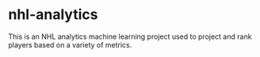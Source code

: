 # nhl-analytics
This is an NHL analytics machine learning project used to project and rank players based on a variety of metrics.
